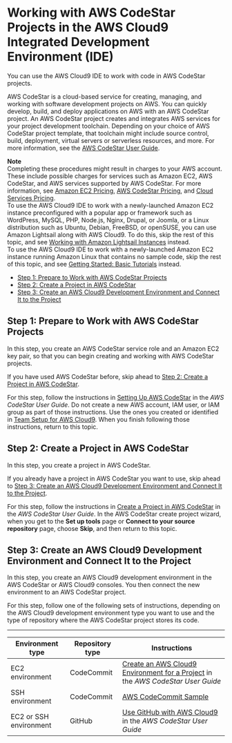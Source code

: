 # Working with AWS CodeStar Projects in the AWS Cloud9 Integrated Development Environment \(IDE\)<a name="codestar-projects"></a>

You can use the AWS Cloud9 IDE to work with code in AWS CodeStar projects\.

AWS CodeStar is a cloud\-based service for creating, managing, and working with software development projects on AWS\. You can quickly develop, build, and deploy applications on AWS with an AWS CodeStar project\. An AWS CodeStar project creates and integrates AWS services for your project development toolchain\. Depending on your choice of AWS CodeStar project template, that toolchain might include source control, build, deployment, virtual servers or serverless resources, and more\. For more information, see the [AWS CodeStar User Guide](https://docs.aws.amazon.com/codestar/latest/userguide/welcome.html)\.

**Note**  
Completing these procedures might result in charges to your AWS account\. These include possible charges for services such as Amazon EC2, AWS CodeStar, and AWS services supported by AWS CodeStar\. For more information, see [Amazon EC2 Pricing](https://aws.amazon.com/ec2/pricing/), [AWS CodeStar Pricing](https://aws.amazon.com/codestar/pricing/), and [Cloud Services Pricing](https://aws.amazon.com/pricing/services/)\.  
To use the AWS Cloud9 IDE to work with a newly\-launched Amazon EC2 instance preconfigured with a popular app or framework such as WordPress, MySQL, PHP, Node\.js, Nginx, Drupal, or Joomla, or a Linux distribution such as Ubuntu, Debian, FreeBSD, or openSUSE, you can use Amazon Lightsail along with AWS Cloud9\. To do this, skip the rest of this topic, and see [Working with Amazon Lightsail Instances](lightsail-instances.md) instead\.  
To use the AWS Cloud9 IDE to work with a newly\-launched Amazon EC2 instance running Amazon Linux that contains no sample code, skip the rest of this topic, and see [Getting Started: Basic Tutorials](tutorials-basic.md) instead\.
+  [Step 1: Prepare to Work with AWS CodeStar Projects](#codestar-projects-setup) 
+  [Step 2: Create a Project in AWS CodeStar](#codestar-projects-create-project) 
+  [Step 3: Create an AWS Cloud9 Development Environment and Connect It to the Project](#codestar-projects-connect-to-project) 

## Step 1: Prepare to Work with AWS CodeStar Projects<a name="codestar-projects-setup"></a>

In this step, you create an AWS CodeStar service role and an Amazon EC2 key pair, so that you can begin creating and working with AWS CodeStar projects\.

If you have used AWS CodeStar before, skip ahead to [Step 2: Create a Project in AWS CodeStar](#codestar-projects-create-project)\.

For this step, follow the instructions in [Setting Up AWS CodeStar](https://docs.aws.amazon.com/codestar/latest/userguide/setting-up.html) in the *AWS CodeStar User Guide*\. Do not create a new AWS account, IAM user, or IAM group as part of those instructions\. Use the ones you created or identified in [Team Setup for AWS Cloud9](setup.md)\. When you finish following those instructions, return to this topic\.

## Step 2: Create a Project in AWS CodeStar<a name="codestar-projects-create-project"></a>

In this step, you create a project in AWS CodeStar\.

If you already have a project in AWS CodeStar you want to use, skip ahead to [Step 3: Create an AWS Cloud9 Development Environment and Connect It to the Project](#codestar-projects-connect-to-project)\.

For this step, follow the instructions in [Create a Project in AWS CodeStar](https://docs.aws.amazon.com/codestar/latest/userguide/how-to-create-project.html) in the *AWS CodeStar User Guide*\. In the AWS CodeStar create project wizard, when you get to the **Set up tools** page or **Connect to your source repository** page, choose **Skip**, and then return to this topic\.

## Step 3: Create an AWS Cloud9 Development Environment and Connect It to the Project<a name="codestar-projects-connect-to-project"></a>

In this step, you create an AWS Cloud9 development environment in the AWS CodeStar or AWS Cloud9 consoles\. You then connect the new environment to an AWS CodeStar project\.

For this step, follow one of the following sets of instructions, depending on the AWS Cloud9 development environment type you want to use and the type of repository where the AWS CodeStar project stores its code\.


****  

|  **Environment type**  |  **Repository type**  |  **Instructions**  | 
| --- | --- | --- | 
|  EC2 environment  |  CodeCommit  |   [Create an AWS Cloud9 Environment for a Project](https://docs.aws.amazon.com/codestar/latest/userguide/setting-up-ide-cloud9.html#setting-up-ide-cloud9-create) in the *AWS CodeStar User Guide*   | 
|  SSH environment  |  CodeCommit  |   [AWS CodeCommit Sample](sample-codecommit.md)   | 
|  EC2 or SSH environment  |  GitHub  |   [Use GitHub with AWS Cloud9](https://docs.aws.amazon.com/codestar/latest/userguide/setting-up-ide-cloud9.html#setting-up-ide-cloud9-github) in the *AWS CodeStar User Guide*   | 